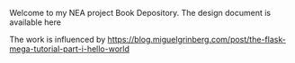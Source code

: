 Welcome to my NEA project Book Depository.
The design document is available here <link>

The work is influenced by https://blog.miguelgrinberg.com/post/the-flask-mega-tutorial-part-i-hello-world